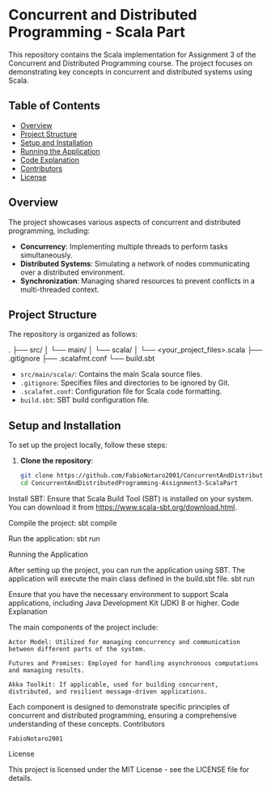 # Concurrent and Distributed Programming - Scala Part

This repository contains the Scala implementation for Assignment 3 of the Concurrent and Distributed Programming course. The project focuses on demonstrating key concepts in concurrent and distributed systems using Scala.

## Table of Contents

- [Overview](#overview)
- [Project Structure](#project-structure)
- [Setup and Installation](#setup-and-installation)
- [Running the Application](#running-the-application)
- [Code Explanation](#code-explanation)
- [Contributors](#contributors)
- [License](#license)

## Overview

The project showcases various aspects of concurrent and distributed programming, including:

- **Concurrency**: Implementing multiple threads to perform tasks simultaneously.
- **Distributed Systems**: Simulating a network of nodes communicating over a distributed environment.
- **Synchronization**: Managing shared resources to prevent conflicts in a multi-threaded context.

## Project Structure

The repository is organized as follows:


.
├── src/
│ └── main/
│ └── scala/
│ └── <your_project_files>.scala
├── .gitignore
├── .scalafmt.conf
└── build.sbt



- `src/main/scala/`: Contains the main Scala source files.
- `.gitignore`: Specifies files and directories to be ignored by Git.
- `.scalafmt.conf`: Configuration file for Scala code formatting.
- `build.sbt`: SBT build configuration file.

## Setup and Installation

To set up the project locally, follow these steps:

1. **Clone the repository**:

   ```bash
   git clone https://github.com/FabioNotaro2001/ConcurrentAndDistributedProgramming-Assignment3-ScalaPart.git
   cd ConcurrentAndDistributedProgramming-Assignment3-ScalaPart

Install SBT: Ensure that Scala Build Tool (SBT) is installed on your system. You can download it from https://www.scala-sbt.org/download.html.

Compile the project:
sbt compile

Run the application:
sbt run

Running the Application

After setting up the project, you can run the application using SBT. The application will execute the main class defined in the build.sbt file.
sbt run


Ensure that you have the necessary environment to support Scala applications, including Java Development Kit (JDK) 8 or higher.
Code Explanation

The main components of the project include:

    Actor Model: Utilized for managing concurrency and communication between different parts of the system.

    Futures and Promises: Employed for handling asynchronous computations and managing results.

    Akka Toolkit: If applicable, used for building concurrent, distributed, and resilient message-driven applications.

Each component is designed to demonstrate specific principles of concurrent and distributed programming, ensuring a comprehensive understanding of these concepts.
Contributors

    FabioNotaro2001

License

This project is licensed under the MIT License - see the LICENSE file for details.
